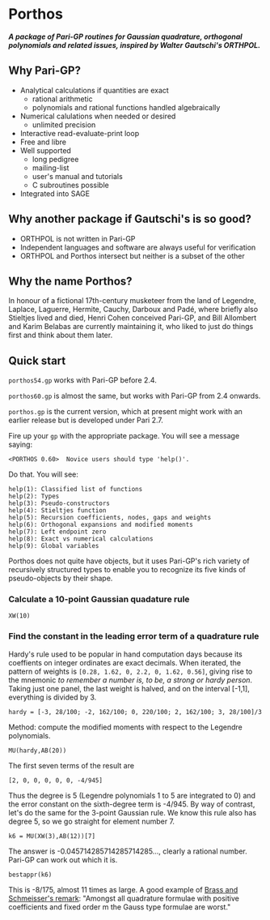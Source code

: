 Porthos
=======

***A package of Pari-GP routines for Gaussian quadrature, orthogonal polynomials and related issues, inspired by Walter Gautschi's ORTHPOL.***

Why Pari-GP?
------------

-   Analytical calculations if quantities are exact
    -   rational arithmetic
    -   polynomials and rational functions handled algebraically
-   Numerical calulations when needed or desired
    -   unlimited precision
-   Interactive read-evaluate-print loop
-   Free and libre
-   Well supported
    -   long pedigree
    -   mailing-list
    -   user's manual and tutorials
    -   C subroutines possible
-   Integrated into SAGE

Why another package if Gautschi's is so good?
---------------------------------------------

-   ORTHPOL is not written in Pari-GP
-   Independent languages and software are always useful for verification
-   ORTHPOL and Porthos intersect but neither is a subset of the other

Why the name Porthos?
---------------------

In honour of a fictional 17th-century musketeer from the land of Legendre, Laplace, Laguerre, Hermite, Cauchy, Darboux and Padé, where briefly also Stieltjes lived and died, Henri Cohen conceived Pari-GP, and Bill Allombert and Karim Belabas are currently maintaining it, who liked to just do things first and think about them later.

Quick start
-----------

`porthos54.gp` works with Pari-GP before 2.4.

`porthos60.gp` is almost the same, but works with Pari-GP from 2.4 onwards.

`porthos.gp` is the current version, which at present might work with an earlier release but is developed under Pari 2.7.

Fire up your `gp` with the appropriate package. You will see a message saying:

    <PORTHOS 0.60>  Novice users should type 'help()'.

Do that. You will see:

    help(1): Classified list of functions
    help(2): Types
    help(3): Pseudo-constructors
    help(4): Stieltjes function
    help(5): Recursion coefficients, nodes, gaps and weights
    help(6): Orthogonal expansions and modified moments
    help(7): Left endpoint zero
    help(8): Exact vs numerical calculations
    help(9): Global variables

Porthos does not quite have objects, but it uses Pari-GP's rich variety of recursively structured types to enable you to recognize its five kinds of pseudo-objects by their shape.

### Calculate a 10-point Gaussian quadature rule

    XW(10)

### Find the constant in the leading error term of a quadrature rule

Hardy's rule used to be popular in hand computation days because its coeffients on integer ordinates are exact decimals. When iterated, the pattern of weights is `[0.28, 1.62, 0, 2.2, 0, 1.62, 0.56]`, giving rise to the mnemonic *to remember a number is, to be, a strong or hardy person*. Taking just one panel, the last weight is halved, and on the interval \[-1,1\], everything is divided by 3.

    hardy = [-3, 28/100; -2, 162/100; 0, 220/100; 2, 162/100; 3, 28/100]/3

Method: compute the modified moments with respect to the Legendre polynomials.

    MU(hardy,AB(20))

The first seven terms of the result are

    [2, 0, 0, 0, 0, 0, -4/945]

Thus the degree is 5 (Legendre polynomials 1 to 5 are integrated to 0) and the error constant on the sixth-degree term is -4/945. By way of contrast, let's do the same for the 3-point Gaussian rule. We know this rule also has degree 5, so we go straight for element number 7.

    k6 = MU(XW(3),AB(12))[7]

The answer is -0.045714285714285714285..., clearly a rational number. Pari-GP can work out which it is.

    bestappr(k6)

This is -8/175, almost 11 times as large. A good example of [Brass and Schmeisser's remark](https://www.academia.edu/19806472/Error_estimates_for_interpolatory_quadrature_formulae): "Amongst all quadrature formulae with positive coefficients and fixed order m the Gauss type formulae are worst."
